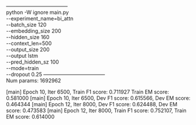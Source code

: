 ————————————	
python  -W ignore main.py\
            --experiment_name=bi_attn\
            --batch_size 120\
            --embedding_size 200\
            --hidden_size 160\
            --context_len=500\
            --output_size 200\
            --output lstm\
            --pred_hidden_sz 100\
            --mode=train\
            --dropout 0.25
————————————	
Num params: 1692962



[main] Epoch 10, Iter 6500, Train F1 score: 0.711927 Train EM score: 0.581000
[main] Epoch 10, Iter 6500, Dev F1 score: 0.615566,   Dev EM score: 0.464344
[main] Epoch 12, Iter 8000, Dev F1 score: 0.624488,                            Dev EM score: 0.473583
[main] Epoch 12, Iter 8000, Train F1 score: 0.752107,                            Train EM score: 0.614000
